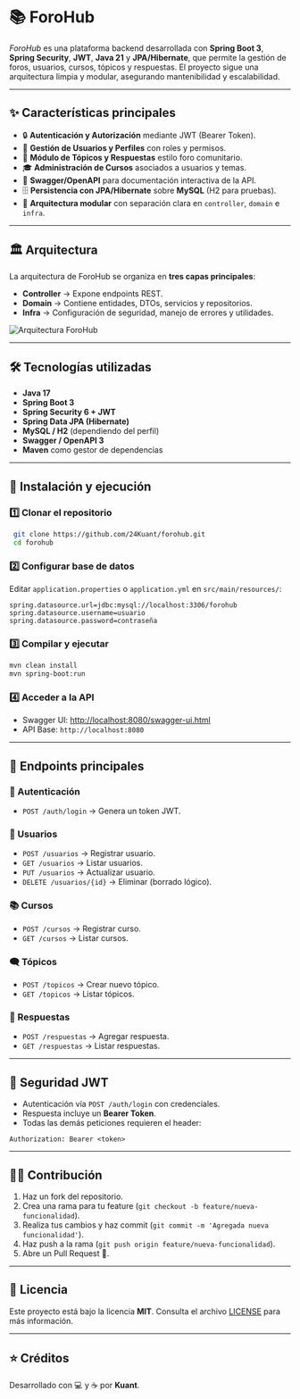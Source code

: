 # 📚 ForoHub

*ForoHub* es una plataforma backend desarrollada con **Spring Boot 3**, **Spring Security**, **JWT**, **Java 21** y **JPA/Hibernate**, que permite la gestión de foros, usuarios, cursos, tópicos y respuestas. El proyecto sigue una arquitectura limpia y modular, asegurando mantenibilidad y escalabilidad.

---

## ✨ Características principales

* 🔒 **Autenticación y Autorización** mediante JWT (Bearer Token).
* 👥 **Gestión de Usuarios y Perfiles** con roles y permisos.
* 📝 **Módulo de Tópicos y Respuestas** estilo foro comunitario.
* 🎓 **Administración de Cursos** asociados a usuarios y temas.
* 📜 **Swagger/OpenAPI** para documentación interactiva de la API.
* 🗄️ **Persistencia con JPA/Hibernate** sobre **MySQL** (H2 para pruebas).
* 🚀 **Arquitectura modular** con separación clara en `controller`, `domain` e `infra`.

---

## 🏛️ Arquitectura

La arquitectura de ForoHub se organiza en **tres capas principales**:

* **Controller** → Expone endpoints REST.
* **Domain** → Contiene entidades, DTOs, servicios y repositorios.
* **Infra** → Configuración de seguridad, manejo de errores y utilidades.

![Arquitectura ForoHub](docs/forohub_architecture.png)

---

## 🛠️ Tecnologías utilizadas

* **Java 17**
* **Spring Boot 3**
* **Spring Security 6 + JWT**
* **Spring Data JPA (Hibernate)**
* **MySQL / H2** (dependiendo del perfil)
* **Swagger / OpenAPI 3**
* **Maven** como gestor de dependencias

---

## 🚀 Instalación y ejecución

### 1️⃣ Clonar el repositorio

```bash
 git clone https://github.com/24Kuant/forohub.git
 cd forohub
```

### 2️⃣ Configurar base de datos

Editar `application.properties` o `application.yml` en `src/main/resources/`:

```properties
spring.datasource.url=jdbc:mysql://localhost:3306/forohub
spring.datasource.username=usuario
spring.datasource.password=contraseña
```

### 3️⃣ Compilar y ejecutar

```bash
mvn clean install
mvn spring-boot:run
```

### 4️⃣ Acceder a la API

* Swagger UI: [http://localhost:8080/swagger-ui.html](http://localhost:8080/swagger-ui.html)
* API Base: `http://localhost:8080`

---

## 📖 Endpoints principales

### 🔑 Autenticación

* `POST /auth/login` → Genera un token JWT.

### 👤 Usuarios

* `POST /usuarios` → Registrar usuario.
* `GET /usuarios` → Listar usuarios.
* `PUT /usuarios` → Actualizar usuario.
* `DELETE /usuarios/{id}` → Eliminar (borrado lógico).

### 📚 Cursos

* `POST /cursos` → Registrar curso.
* `GET /cursos` → Listar cursos.

### 🗨️ Tópicos

* `POST /topicos` → Crear nuevo tópico.
* `GET /topicos` → Listar tópicos.

### 💬 Respuestas

* `POST /respuestas` → Agregar respuesta.
* `GET /respuestas` → Listar respuestas.

---

## 🔐 Seguridad JWT

* Autenticación vía `POST /auth/login` con credenciales.
* Respuesta incluye un **Bearer Token**.
* Todas las demás peticiones requieren el header:

```http
Authorization: Bearer <token>
```

---

## 👨‍💻 Contribución

1. Haz un fork del repositorio.
2. Crea una rama para tu feature (`git checkout -b feature/nueva-funcionalidad`).
3. Realiza tus cambios y haz commit (`git commit -m 'Agregada nueva funcionalidad'`).
4. Haz push a la rama (`git push origin feature/nueva-funcionalidad`).
5. Abre un Pull Request 🚀.

---

## 📜 Licencia

Este proyecto está bajo la licencia **MIT**. Consulta el archivo [LICENSE](LICENSE) para más información.

---

## ⭐ Créditos

Desarrollado con 💻 y ☕ por **Kuant**.
